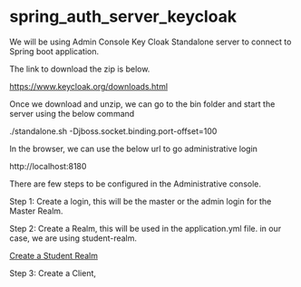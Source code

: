 # spring_auth_server_keycloak

We will be using Admin Console Key Cloak Standalone server to connect to Spring boot application.

The link to download the zip is below.

https://www.keycloak.org/downloads.html

Once we download and unzip, we can go to the bin folder and start the server using the below command

./standalone.sh -Djboss.socket.binding.port-offset=100

In the browser, we can use the below url to go administrative login

http://localhost:8180

There are few steps to be configured in the Administrative console.

Step 1: Create a login, this will be the master or the admin login for the Master Realm.

Step 2: Create a Realm, this will be used in the application.yml file.
in our case, we are using student-realm.

[Create a Student Realm](https://github.com/arun786/spring_auth_server_keycloak/blob/master/src/main/resources/image/1.png)

Step 3: Create a Client, 
